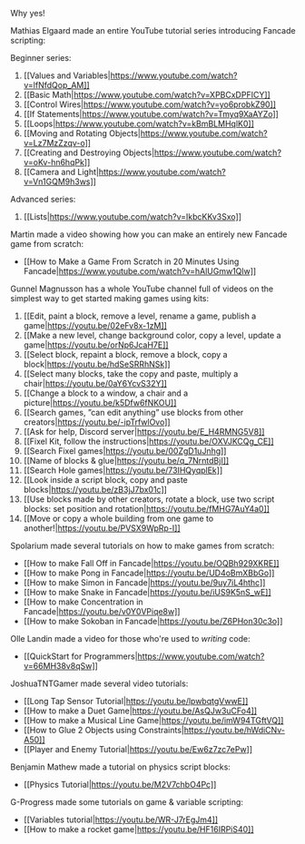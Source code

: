 Why yes!

Mathias Elgaard made an entire YouTube tutorial series introducing Fancade scripting:

Beginner series:
1. [[Values and Variables|https://www.youtube.com/watch?v=lfNfdQop_AM]]
2. [[Basic Math|https://www.youtube.com/watch?v=XPBCxDPFICY]]
3. [[Control Wires|https://www.youtube.com/watch?v=yo6probkZ90]]
4. [[If Statements|https://www.youtube.com/watch?v=Tmyq9XaAYZo]]
5. [[Loops|https://www.youtube.com/watch?v=kBmBLMHqlK0]]
6. [[Moving and Rotating Objects|https://www.youtube.com/watch?v=Lz7MzZzqv-o]]
7. [[Creating and Destroying Objects|https://www.youtube.com/watch?v=oKv-hn6hqPk]]
8. [[Camera and Light|https://www.youtube.com/watch?v=Vn1GQM9h3ws]]

Advanced series:
1. [[Lists|https://www.youtube.com/watch?v=IkbcKKv3Sxo]] 

Martin made a video showing how you can make an entirely new Fancade game from scratch:

* [[How to Make a Game From Scratch in 20 Minutes Using Fancade|https://www.youtube.com/watch?v=hAlUGmw1Qlw]]

Gunnel Magnusson has a whole YouTube channel full of videos on the simplest way to get started making games using kits:

1. [[Edit, paint a block, remove a level, rename a game, publish a game|https://youtu.be/02eFv8x-1zM]]
2. [[Make a new level, change background color, copy a level, update a game|https://youtu.be/orNp6JcaH7E]]
3. [[Select block, repaint a block, remove a block, copy a block|https://youtu.be/hdSeSRRhNSk]]
4. [[Select many blocks, take the copy and paste, multiply a chair|https://youtu.be/0aY6YcvS32Y]]
5. [[Change a block to a window, a chair and a picture|https://youtu.be/k5Dfw6fNKOU]]
6. [[Search games, ”can edit anything” use blocks from other creators|https://youtu.be/-ipTrfwlOvo]]
7. [[Ask for help, Discord server|https://youtu.be/E_H4RMNG5V8]] 
8. [[Fixel Kit, follow the instructions|https://youtu.be/OXVJKCQg_CE]]
9. [[Search Fixel games|https://youtu.be/00ZgD1uJnhg]] 
10. [[Name of blocks & glue|https://youtu.be/q_7NrntdBjI]]
11. [[Search Hole games|https://youtu.be/73IHQyqplEk]]
12. [[Look inside a script block, copy and paste blocks|https://youtu.be/zB3jJ7bx01c]]
13. [[Use blocks made by other creators, rotate a block, use two script blocks: set position and rotation|https://youtu.be/fMHG7AuY4a0]]
14. [[Move or copy a whole building from one game to another!|https://youtu.be/PVSX9WpRp-I]]

Spolarium made several tutorials on how to make games from scratch:

* [[How to make Fall Off in Fancade|https://youtu.be/OQBh929XKRE]]
* [[How to make Pong in Fancade|https://youtu.be/UD4oBmXBbGo]]
* [[How to make Simon in Fancade|https://youtu.be/9uy7iL4hthc]]
* [[How to make Snake in Fancade|https://youtu.be/iUS9K5nS_wE]]
* [[How to make Concentration in Fancade|https://youtu.be/v0Y0VPiqe8w]]
* [[How to make Sokoban in Fancade|https://youtu.be/Z6PHon30c3o]]

Olle Landin made a video for those who're used to *writing* code:

* [[QuickStart for Programmers|https://www.youtube.com/watch?v=66MH38v8qSw]]

JoshuaTNTGamer made several video tutorials:

* [[Long Tap Sensor Tutorial|https://youtu.be/lpwbqtgVwwE]]
* [[How to make a Duet Game|https://youtu.be/AsQJw3uCFo4]]
* [[How to make a Musical Line Game|https://youtu.be/imW94TGftVQ]]
* [[How to Glue 2 Objects using Constraints|https://youtu.be/hWdiCNv-A50]]
* [[Player and Enemy Tutorial|https://youtu.be/Ew6z7zc7ePw]]

Benjamin Mathew made a tutorial on physics script blocks:

* [[Physics Tutorial|https://youtu.be/M2V7chbO4Pc]]

G-Progress made some tutorials on game & variable scripting:

* [[Variables tutorial|https://youtu.be/WR-J7rEgJm4]]
* [[How to make a rocket game|https://youtu.be/HF16IRPiS40]]
